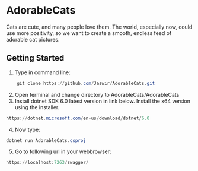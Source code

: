 # AdorableCats
Cats are cute, and many people love them. The world, especially now, could use more positivity, so we want to create a smooth, endless feed of adorable cat pictures.

## Getting Started

1. Type in command line:
```powershell
    git clone https://github.com/Jaswir/AdorableCats.git
```
2. Open terminal and change directory to AdorableCats/AdorableCats 
3. Install dotnet SDK 6.0 latest version in link below. 
   Install the x64 version using the installer. 
```powershell
https://dotnet.microsoft.com/en-us/download/dotnet/6.0
```
4. Now type: 
```powershell
dotnet run AdorableCats.csproj
```
5. Go to following url in your webbrowser:
```powershell
https://localhost:7263/swagger/
```


